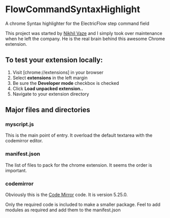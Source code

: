 # FlowCommandSyntaxHighlight
A chrome Syntax highlighter for the ElectricFlow step command field

This project was started by [Nikhil Vaze](https://github.com/nikhilv) and I simply took over maintenance when he left the company. He is the real brain behind this awesome Chrome extension.

## To test your extension locally:

1. Visit [chrome://extensions] in your browser
2. Select **extensions** in the left margin
3. Be sure the **Developer mode** checkbox is checked
4. Click **Load unpacked extension..**
5. Navigate to your extension directory

## Major files and directories

### myscript.js

This is the main point of entry. It overload the default textarea with the codemirror editor.

### manifest.json

The list of files to pack for the chrome extension. It seems the order is important.

### codemirror
Obviously this is the [Code Mirror](https://codemirror.net) code. It is version 5.25.0.

Only the required code is included to make a smaller package. Feel to add modules as 
required and add them to the manifest.json

